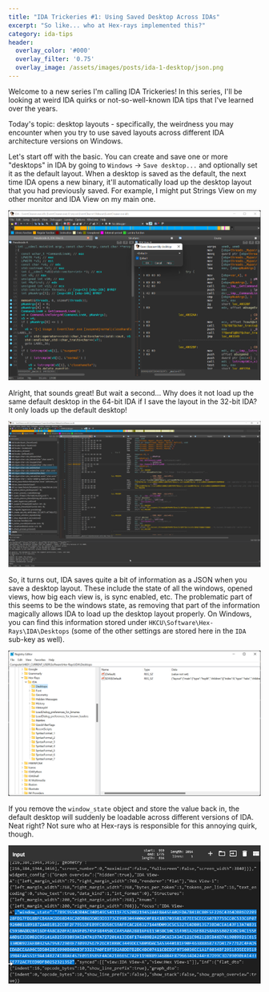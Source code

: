 ```yaml
---
title: "IDA Trickeries #1: Using Saved Desktop Across IDAs"
excerpt: "So like... who at Hex-rays implemented this?"
category: ida-tips
header:
  overlay_color: '#000'
  overlay_filter: '0.75'
  overlay_image: /assets/images/posts/ida-1-desktop/json.png
---
```


Welcome to a new series I'm calling IDA Trickeries! In this series, I'll be looking at weird IDA quirks or not-so-well-known IDA tips that I've learned over the years.

Today's topic: desktop layouts - specifically, the weirdness you may encounter when you try to use saved layouts across different IDA architecture versions on Windows.

Let's start off with the basic. You can create and save one or more "desktops" in IDA by going to `Windows` -> `Save desktop...` and optionally set it as the default layout. When a desktop is saved as the default, the next time IDA opens a new binary, it'll automatically load up the desktop layout that you had previously saved. For example, I might put Strings View on my other monitor and IDA View on my main one.

![Image](/assets/images/posts/ida-1-desktop/2022-01-22_02-03-49-(ida)-.png)

Alright, that sounds great! But wait a second... Why does it not load up the same default desktop in the 64-bit IDA if I save the layout in the 32-bit IDA? It only loads up the default desktop!

![Image](/assets/images/posts/ida-1-desktop/2022-01-22_02-08-51-(ida)-.png)

So, it turns out, IDA saves quite a bit of information as a JSON when you save a desktop layout. These include the state of all the windows, opened views, how big each view is, is sync enabled, etc. The problematic part of this seems to be the windows state, as removing that part of the information magically allows IDA to load up the desktop layout properly. On Windows, you can find this information stored under `HKCU\Software\Hex-Rays\IDA\Desktops` (some of the other settings are stored here in the `IDA` sub-key as well).

![Image](/assets/images/posts/ida-1-desktop/2022-01-22_02-12-33-(regedit)-.png)

If you remove the `window_state` object and store the value back in, the default desktop will suddenly be loadable across different versions of IDA. Neat right? Not sure who at Hex-rays is responsible for this annoying quirk, though.

![Image](/assets/images/posts/ida-1-desktop/json.png)
